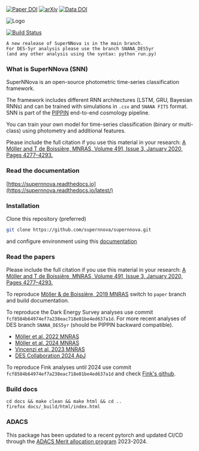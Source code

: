 [![Paper DOI](https://img.shields.io/badge/Paper%20DOI-10.1093%2Fmnras%2Fstz3312-green)](https://doi.org/10.1093/mnras/stz3312) 
[![arXiv](https://img.shields.io/badge/arxiv-astro--ph%2F1901.06384-red)](https://arxiv.org/abs/1901.06384) 
[![Data DOI](https://zenodo.org/badge/DOI/10.5281/zenodo.3265189.svg)](https://doi.org/10.5281/zenodo.3265189)

![Logo](docs/assets/SuperNNova.png)

[![Build Status](https://travis-ci.org/supernnova/SuperNNova.svg?branch=master)](https://travis-ci.org/supernnova/SuperNNova)

    A new realease of SuperNNova is in the main branch. 
    For DES-5yr analysis please use the branch SNANA_DES5yr 
    (and any other analysis using the syntax: python run.py)

### What is SuperNNova (SNN)

SuperNNova is an open-source photometric time-series classification framework.

The framework includes different RNN architectures (LSTM, GRU, Bayesian RNNs) and can be trained with simulations in `.csv` and `SNANA FITS` format. SNN is part of the [PIPPIN](https://github.com/dessn/Pippin) end-to-end cosmology pipeline.

You can train your own model for time-series classification (binary or multi-class) using photometry and additional features.

Please include the full citation if you use this material in your research: [A Möller and T de Boissière,
MNRAS, Volume 491, Issue 3, January 2020, Pages 4277–4293.](https://academic.oup.com/mnras/article-abstract/491/3/4277/5651173)

### Read the documentation
[https://supernnova.readthedocs.io](https://supernnova.readthedocs.io/latest/)


### Installation
Clone this repository (preferred)
```bash
git clone https://github.com/supernnova/supernnova.git
```
and configure environment using this [documentation](https://supernnova.readthedocs.io/latest/installation/five_minute_guide.html)


### Read the papers

Please include the full citation if you use this material in your research: [A Möller and T de Boissière,
MNRAS, Volume 491, Issue 3, January 2020, Pages 4277–4293.](https://academic.oup.com/mnras/article-abstract/491/3/4277/5651173)

To reproduce [Möller & de Boissière, 2019 MNRAS](https://academic.oup.com/mnras/article-abstract/491/3/4277/5651173) switch to `paper` branch and build documentation.

To reproduce the Dark Energy Survey analyses use commit `fcf8584b64974ef7a238eac718e01be4ed637a1d`. For more recent analyses of DES branch `SNANA_DES5yr` (should be PIPPIN backward compatible).
- [Möller et al. 2022 MNRAS](https://ui.adsabs.harvard.edu/abs/2022MNRAS.514.5159M/abstract)
- [Möller et al. 2024 MNRAS](https://ui.adsabs.harvard.edu/abs/2024MNRAS.533.2073M/abstract)
- [Vincenzi et al. 2023 MNRAS](https://ui.adsabs.harvard.edu/abs/2023MNRAS.518.1106V/abstract)
- [DES Collaboration 2024 ApJ](https://ui.adsabs.harvard.edu/abs/2024ApJ...973L..14D/abstract)

To reproduce Fink analyses until 2024 use commit `fcf8584b64974ef7a238eac718e01be4ed637a1d` and check [Fink's github](https://github.com/astrolabsoftware/fink-science).

### Build docs <a name="docs"></a>

    cd docs && make clean && make html && cd ..
    firefox docs/_build/html/index.html


### ADACS
This package has been updated to a recent pytorch and updated CI/CD through the [ADACS Merit allocation program](https://adacs.org.au/merit-allocation-program) 2023-2024.
